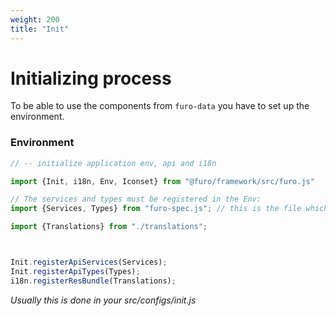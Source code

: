 ```yaml
---
weight: 200
title: "Init"
---
```


# Initializing process

To be able to use the components from `furo-data` you have to set up the environment.


### Environment
``` js
// -- initialize application env, api and i18n

import {Init, i18n, Env, Iconset} from "@furo/framework/src/furo.js"

// The services and types must be registered in the Env:
import {Services, Types} from "furo-spec.js"; // this is the file which was generated by `furo genEsModule`.

import {Translations} from "./translations";



Init.registerApiServices(Services);
Init.registerApiTypes(Types);
i18n.registerResBundle(Translations);

```
*Usually this is done in your src/configs/init.js*
